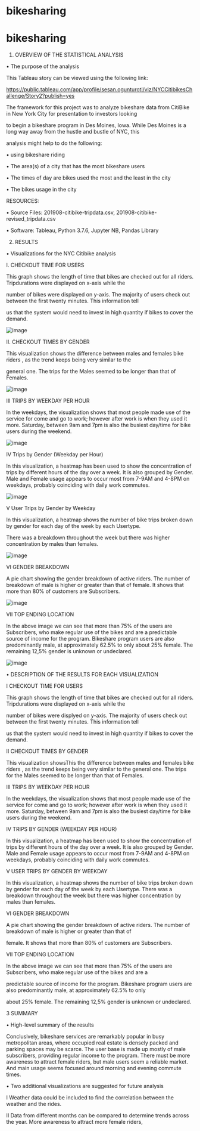# bikesharing

# bikesharing
1.	OVERVIEW OF THE STATISTICAL ANALYSIS

•	The purpose of the analysis 

This Tableau story can be viewed using the following link: 

https://public.tableau.com/app/profile/sesan.ogunturoti/viz/NYCCitibikesChallenge/Story2?publish=yes

The framework for this project was to analyze bikeshare data from CitiBike in New York City for presentation to investors looking 

to begin a bikeshare program in Des Moines, Iowa. While Des Moines is a long way away from the hustle and bustle of NYC, this 

analysis might help to do the following:

•	using bikeshare riding

•	The area(s) of a city that has the most bikeshare users

•	The times of day are bikes used the most and the least in the city

• The bikes usage in the city

RESOURCES:

•	Source Files: 201908-citibike-tripdata.csv, 201908-citibike-revised_tripdata.csv

•	Software: Tableau, Python 3.7.6, Jupyter NB, Pandas Library



2.	RESULTS


•	Visualizations for the NYC Citibike analysis


I.	CHECKOUT TIME FOR USERS


This graph shows the length of time that bikes are checked out for all riders. Tripdurations were displayed on x-axis while the 

number of bikes were displayed on y-axis. The majority of users check out between the first twenty minutes. This information tell 

us that the system would need to invest in high quantity if bikes to cover the demand.

 ![image](https://user-images.githubusercontent.com/104377031/183785628-671bc9c3-14c1-4c2f-ac55-da5f4d433335.png)


II.	CHECKOUT TIMES BY GENDER


This visualization shows the difference between males and females bike riders , as the trend keeps being very similar to the 

general one. The trips for the Males seemed to be longer than that of Females.


 ![image](https://user-images.githubusercontent.com/104377031/183785579-2225ded4-9c2a-4a00-a933-426f599336fd.png)



III      TRIPS BY WEEKDAY PER HOUR

In the weekdays, the visualization shows that most people made use of the service for come and go to work; however after work is 
when they used it more.  Saturday, between 9am and 7pm is also the busiest day/time for bike users during the weekend.


 ![image](https://user-images.githubusercontent.com/104377031/183785547-726b9561-3d67-49ad-81f1-a26c3f11a4df.png)



IV	Trips by Gender (Weekday per Hour)

In this visualization, a heatmap has been used to show the concentration of trips by different hours of the day over a week. It is 
also grouped by Gender. Male and Female usage appears to occur most from 7-9AM and 4-8PM on weekdays, probably coinciding with daily work commutes.

 ![image](https://user-images.githubusercontent.com/104377031/183785494-e6726ce0-0b65-4e70-9b18-b5bfa4566404.png)



V	User Trips by Gender by Weekday


In this visualization, a heatmap shows the number of bike trips broken down by gender for each day of the week by each Usertype. 

There was a breakdown throughout the week but there was higher concentration by males than females.


 
![image](https://user-images.githubusercontent.com/104377031/183785462-d88c97b0-3931-42dd-bd2c-4f7defd6e8be.png)






VI	GENDER BREAKDOWN

A pie chart showing the gender breakdown of active riders. The number of breakdown of male is higher or greater than that of 
female. It shows that more than 80% of customers are Subscribers.

 ![image](https://user-images.githubusercontent.com/104377031/183785437-0827a9e3-43d2-4fc0-a335-f8b9dc04ac48.png)



VII	TOP ENDING LOCATION

In the above image we can see that more than 75% of the users are Subscribers, who make regular use of the bikes and are a 
predictable source of income for the program. Bikeshare program users are also predominantly male, at approximately 62.5% to only 
about 25% female. The remaining 12,5% gender is unknown or undeclared.

 
![image](https://user-images.githubusercontent.com/104377031/183785403-1020825e-95f4-4154-8120-4528af526c86.png)




•	DESCRIPTION OF THE RESULTS FOR EACH VISUALIZATION


I	CHECKOUT TIME FOR USERS


This graph shows the length of time that bikes are checked out for all riders. Tripdurations were displayed on x-axis while the 

number of bikes were displyed on y-axis. The majority of users check out between the first twenty minutes. This information tell 

us that the system would need to invest in high quantity if bikes to cover the demand.

II	CHECKOUT TIMES BY GENDER


This visualization showsThis the difference between males and females bike riders , as the trend keeps being very similar to the 
general one. The trips for the Males seemed to be longer than that of Females.	

III	TRIPS BY WEEKDAY PER HOUR

In the weekdays, the visualization shows that most people made use of the service for come and go to work; however after work is 
when they used it more.  Saturday, between 9am and 7pm is also the busiest day/time for bike users during the weekend.

IV	TRIPS BY GENDER (WEEKDAY PER HOUR)

In this visualization, a heatmap has been used to show the concentration of trips by different hours of the day over a week. It is 
also grouped by Gender. Male and Female usage appears to occur most from 7-9AM and 4-8PM on weekdays, probably coinciding with 
daily work commutes.

V	USER TRIPS BY GENDER BY WEEKDAY

In this visualization, a heatmap shows the number of bike trips broken down by gender for each day of the week by each Usertype. 
There was a breakdown throughout the week but there was higher concentration by males than females.


VI	GENDER BREAKDOWN

A pie chart showing the gender breakdown of active riders. The number of breakdown of male is higher or greater than that of 

female. It shows that more than 80% of customers are Subscribers.

VII	TOP ENDING LOCATION

In the above image we can see that more than 75% of the users are Subscribers, who make regular use of the bikes and are a 

predictable source of income for the program. Bikeshare program users are also predominantly male, at approximately 62.5% to only 

about 25% female. The remaining 12,5% gender is unknown or undeclared.


		

3   SUMMARY

•	High-level summary of the results

Conclusively, bikeshare services are remarkably popular in busy metropolitan areas, where occupied real estate is densely packed 
and parking spaces may be scarce. The user base is made up mostly of male subscribers, providing regular income to the program. 
There must be more awareness to attract female riders, but male users seem a reliable market. And main usage seems focused around 
morning and evening commute times.



•	Two additional visualizations are suggested for future analysis 

I	Weather data could be included to find the correlation between the weather and the rides.

II	Data from different months can be compared to determine trends across the year. More awareness to attract more female riders,


